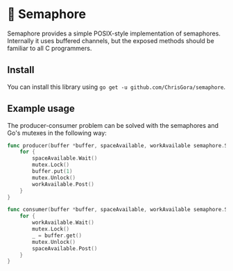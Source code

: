 # :vertical_traffic_light: Semaphore

Semaphore provides a simple POSIX-style implementation of semaphores. Internally it uses buffered channels, but the exposed methods should be familiar to all C programmers.

## Install

You can install this library using `go get -u github.com/ChrisGora/semaphore`.

## Example usage

The producer-consumer problem can be solved with the semaphores and Go's mutexes in the following way:

```go
func producer(buffer *buffer, spaceAvailable, workAvailable semaphore.Semaphore, mutex *sync.Mutex) {
	for {
		spaceAvailable.Wait()
		mutex.Lock()
		buffer.put(1)
		mutex.Unlock()
		workAvailable.Post()
	}
}

func consumer(buffer *buffer, spaceAvailable, workAvailable semaphore.Semaphore, mutex *sync.Mutex) {
	for {
		workAvailable.Wait()
		mutex.Lock()
		_ = buffer.get()
		mutex.Unlock()
		spaceAvailable.Post()
	}
}
```

